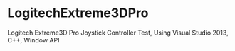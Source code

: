 # LogitechExtreme3DPro
Logitech Extreme3D Pro Joystick Controller Test, Using Visual Studio 2013, C++, Window API


